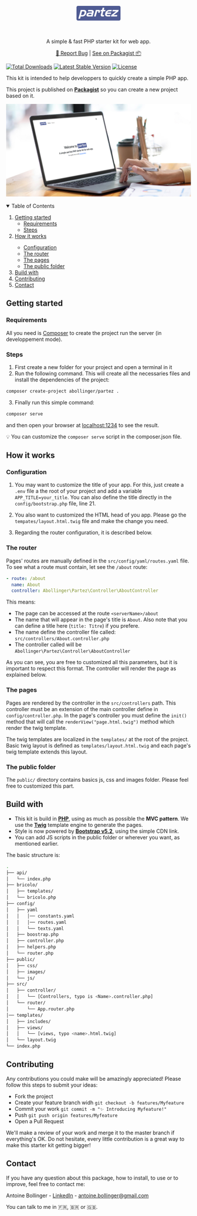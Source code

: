 <p align="center">
    <p align="center"><img src="public/partez.png" height="40"/></p>
    <br/>
    <p align="center">A simple & fast PHP starter kit for web app.</p>
    <p align="center">
        <a href="https://github.com/Antoine-Bollinger/partez/issues">🐛 Report Bug</a> | <a href="https://packagist.org/packages/abollinger/partez">See on Packagist 📦️</a>
    </p>
</p>

[![Total Downloads](https://img.shields.io/packagist/dt/abollinger/partez)](https://packagist.org/packages/abollinger/partez)
[![Latest Stable Version](https://img.shields.io/packagist/v/abollinger/partez)](https://packagist.org/packages/abollinger/partez)
[![License](https://img.shields.io/packagist/l/abollinger/partez)](https://packagist.org/packages/abollinger/partez)

This kit is intended to help developpers to quickly create a simple PHP app.

This project is published on **[Packagist](https://packagist.org/packages/abollinger/partez)** so you can create a new project based on it.

![Home](public/images/preview.jpg)

<!-- TABLE OF CONTENTS -->
<details open="open">
  <summary>Table of Contents</summary>
  <ol>
    <li>
      <a href="#getting-started">Getting started</a>
      <ul>
        <li><a href="#requirements">Requirements</a></li>
        <li><a href="#steps">Steps</a></li>
      </ul>
    </li>
    <li><a href="#how-it-works">How it works</a></li>
      <ul>
        <li><a href="#configuration">Configuration</a></li>
        <li><a href="#the-router">The router</a></li>
        <li><a href="#the-pages">The pages</a></li>
        <li><a href="#the-public-folder">The public folder</a></li>
        <!-- <li><a href="#the-API">The API</a></li> -->
      </ul>
    <!-- <li><a href="#bricolo">Bricolo</a></li> -->
    <li><a href="#build-with">Build with</a></li>
    <li><a href="#contributing">Contributing</a></li>
    <li><a href="#contact">Contact</a></li>
  </ol>
</details>

## Getting started

### Requirements

All you need is [Composer](https://getcomposer.org/) to create the project run the server (in developpement mode).

### Steps

1. First create a new folder for your project and open a terminal in it
2. Run the following command. This will create all the necessaries files and install the dependencies of the project:

```bash
composer create-project abollinger/partez .
```
3. Finally run this simple command:

```bash
composer serve
``` 

and then open your browser at <a href="http://localhost:4321">localhost:1234</a> to see the result.

💡 You can customize the ```composer serve``` script in the composer.json file.

## How it works

### Configuration

1. You may want to customize the title of your app. For this, just create a ```.env``` file a the root of your project and add a variable ```APP_TITLE=your_title```. You can also define the title directly in the ```config/bootstrap.php``` file, line 21.

2. You also want to customized the HTML head of you app. Please go the ```tempates/layout.html.twig``` file and make the change you need.

3. Regarding the router configuration, it is described below.

### The router

Pages' routes are manually defined in the ```src/config/yaml/routes.yaml``` file. To see what a route must contain, let see the ```/about``` route:
```yaml
- route: /about
  name: About
  controller: Abollinger\Partez\Controller\AboutController
```
This means: 
- The page can be accessed at the route ```<serverName>/about```
- The name that will appear in the page's title is ```About```. Also note that you can define a title here (```title: Titre```) if you prefere.
- The name define the controller file called: ```src/controllers/About.controller.php```
- The controller called will be ```Abollinger\Partez\Controller\AboutController``` 

As you can see, you are free to customized all this parameters, but it is important to respect this format. The controller will render the page as explained below.

### The pages

Pages are rendered by the controller in the ```src/controllers``` path. This controller must be an extension of the main controller define in ```config/controller.php```.
In the page's controller you must define the ```init()``` method that will call the ```renderView("page.html.twig")``` method which render the twig template.

The twig templates are localized in the ```templates/``` at the root of the project. Basic twig layout is defined as ```templates/layout.html.twig``` and each page's twig template extends this layout.

### The public folder

The ```public/``` directory contains basics js, css and images folder. Please feel free to customized this part.

<!-- ### The API

A ```api/``` directory has been created at the root, with for the moment a single ```api/index.php``` returning a JSON object. Of course, this is meant to become a real API with connection to database. -->

<!-- ## Bricolo

We've create a basic tool named Bricolo, localized in ```bricolo/bricolo.php```. For the moment, the only feature is to create a new page using:
```bash
composer bricolo addpage <pagename>
```
This will automatically create the Controller file in ```src/controllers/<Pagename>.controller.php``` ( copy of the template at ```bricolo/templates/controller.php```).

🚩 Don't forget to rename this new controller (default is NewController) and to declare the route in the config/routes.yaml following the example above, and change the twig template used (default is ```templates/views/template.html.twig```).

⛔ Do not delete the ```templates/views/template.html.twig``` as it is the default template used by each new page you create via Bricolo! -->

## Build with

- This kit is build in **[PHP](https://www.php.net/)**, using as much as possible the **MVC pattern**. We use the **[Twig](https://twig.symfony.com/)** template engine to generate the pages. 
- Style is now powered by **[Bootstrap v5.2](https://getbootstrap.com/)**, using the simple CDN link.
- You can add JS scripts in the public folder or wherever you want, as mentioned earlier.

The basic structure is: 

```bash
.
├── api/
│   └── index.php
├── bricolo/
│   ├── templates/
│   └── bricolo.php
├── config/
│   ├── yaml
│   │   │── constants.yaml
│   │   │── routes.yaml
│   │   └── texts.yaml
│   ├── boostrap.php
│   ├── controller.php
│   ├── helpers.php
│   └── router.php
├── public/
│   ├── css/
│   ├── images/
│   └── js/
├── src/
│   ├── controller/
│   │   └── [Controllers, typo is <Name>.controller.php]
│   └── router/
│       └── App.router.php
│── templates/
│   ├── includes/
│   ├── views/
│   │   └── [views, typo <name>.html.twig]
│   └── layout.twig
└── index.php
```

<!--CONTRIBUTING -->

## Contributing

Any contributions you could make will be amazingly appreciated! Please follow this steps to submit your ideas:

- Fork the project
- Create your feature branch widh ```git checkout -b features/Myfeature```
- Commit your work ```git commit -m "✨ Introducing Myfeature!"```
- Push ```git push origin features/Myfeature```
- Open a Pull Request

We'll make a review of your work and merge it to the master branch if everything's OK.
Do not hesitate, every little contribution is a great way to make this starter kit getting bigger!

<!-- CONTACT -->

## Contact

If you have any question about this package, how to install, to use or to improve, feel free to contact me:

Antoine Bollinger - [LinkedIn](https://www.linkedin.com/in/antoinebollinger/) - [antoine.bollinger@gmail.com](mailto:antoine.bollinger@gmail.com)

You can talk to me in 🇫🇷, 🇧🇷 or 🇬🇧.